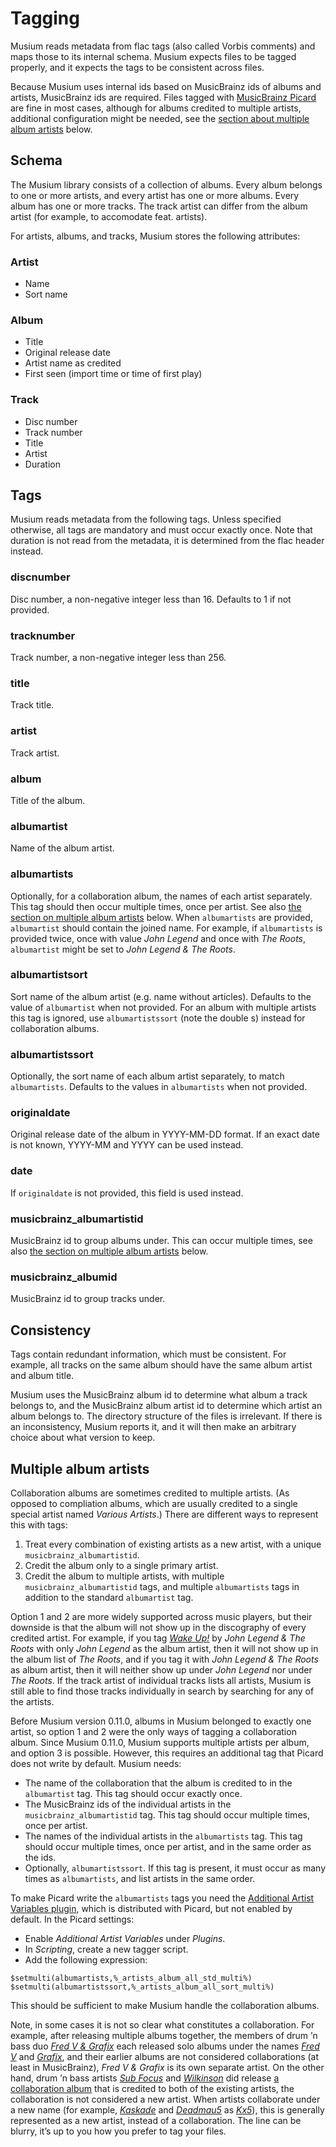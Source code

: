 # Tagging

Musium reads metadata from flac tags (also called Vorbis comments) and maps
those to its internal schema. Musium expects files to be tagged properly, and it
expects the tags to be consistent across files.

Because Musium uses internal ids based on MusicBrainz ids of albums and artists,
MusicBrainz ids are required. Files tagged with [MusicBrainz Picard][picard] are
fine in most cases, although for albums credited to multiple artists, additional
configuration might be needed, see the [section about multiple album
artists](#multiple-album-artists) below.

[picard]: https://picard.musicbrainz.org/

## Schema

The Musium library consists of a collection of albums. Every album belongs to
one or more artists, and every artist has one or more albums. Every album has
one or more tracks. The track artist can differ from the album artist (for
example, to accomodate feat. artists).

For artists, albums, and tracks, Musium stores the following attributes:

### Artist

 * Name
 * Sort name

### Album

 * Title
 * Original release date
 * Artist name as credited
 * First seen (import time or time of first play)

### Track

 * Disc number
 * Track number
 * Title
 * Artist
 * Duration

## Tags

Musium reads metadata from the following tags. Unless specified otherwise,
all tags are mandatory and must occur exactly once. Note that duration is not
read from the metadata, it is determined from the flac header instead.

### discnumber

Disc number, a non-negative integer less than 16. Defaults to 1 if not provided.

### tracknumber

Track number, a non-negative integer less than 256.

### title

Track title.

### artist

Track artist.

### album

Title of the album.

### albumartist

Name of the album artist.

### albumartists

Optionally, for a collaboration album, the names of each artist separately. This
tag should then occur multiple times, once per artist. See also [the section on
multiple album artists](#multiple-album-artists) below. When `albumartists` are
provided, `albumartist` should contain the joined name. For example, if
`albumartists` is provided twice, once with value _John Legend_ and once with
_The Roots_, `albumartist` might be set to _John Legend & The Roots_.

### albumartistsort

Sort name of the album artist (e.g. name without articles). Defaults to the
value of `albumartist` when not provided. For an album with multiple artists
this tag is ignored, use `albumartistssort` (note the double s) instead for
collaboration albums.

### albumartistssort

Optionally, the sort name of each album artist separately, to match
`albumartists`. Defaults to the values in `albumartists` when not provided.

### originaldate

Original release date of the album in <abbr>YYYY-MM-DD</abbr> format.
If an exact date is not known, <abbr>YYYY-MM</abbr> and <abbr>YYYY</abbr>
can be used instead.

### date

If `originaldate` is not provided, this field is used instead.

### musicbrainz_albumartistid

MusicBrainz id to group albums under. This can occur multiple times, see also
[the section on multiple album artists](#multiple-album-artists) below.

### musicbrainz_albumid

MusicBrainz id to group tracks under.

## Consistency

Tags contain redundant information, which must be consistent. For example, all
tracks on the same album should have the same album artist and album title.

Musium uses the MusicBrainz album id to determine what album a track belongs to,
and the MusicBrainz album artist id to determine which artist an album belongs
to. The directory structure of the files is irrelevant. If there is an
inconsistency, Musium reports it, and it will then make an arbitrary choice
about what version to keep.

## Multiple album artists

Collaboration albums are sometimes credited to multiple artists. (As opposed to
compliation albums, which are usually credited to a single special artist named
_Various Artists_.) There are different ways to represent this with tags:

 1. Treat every combination of existing artists as a new artist, with a unique
    `musicbrainz_albumartistid`.
 2. Credit the album only to a single primary artist.
 3. Credit the album to multiple artists, with multiple
    `musicbrainz_albumartistid` tags, and multiple `albumartists` tags in
    addition to the standard `albumartist` tag.

Option 1 and 2 are more widely supported across music players, but their
downside is that the album will not show up in the discography of every credited
artist. For example, if you tag [_Wake Up!_][wakeup] by _John Legend & The Roots_
with only _John Legend_ as the album artist, then it will not show up in the
album list of _The Roots_, and if you tag it with _John Legend & The Roots_ as
album artist, then it will neither show up under _John Legend_ nor under _The
Roots_. If the track artist of individual tracks lists all artists, Musium is
still able to find those tracks individually in search by searching for any of
the artists.

Before Musium version 0.11.0, albums in Musium belonged to exactly one artist,
so option 1 and 2 were the only ways of tagging a collaboration album.
Since Musium 0.11.0, Musium supports multiple artists per album, and option
3 is possible. However, this requires an additional tag that Picard does not
write by default. Musium needs:

 * The name of the collaboration that the album is credited to in the
   `albumartist` tag. This tag should occur exactly once.
 * The MusicBrainz ids of the individual artists in the
   `musicbrainz_albumartistid` tag. This tag should occur multiple times, once
   per artist.
 * The names of the individual artists in the `albumartists` tag. This tag
   should occur multiple times, once per artist, and in the same order as the
   ids.
 * Optionally, `albumartistssort`. If this tag is present, it must occur as many
   times as `albumartists`, and list artists in the same order.

To make Picard write the `albumartists` tags you need the [Additional Artist
Variables plugin][plugin], which is distributed with Picard, but not enabled by
default. In the Picard settings:

 * Enable _Additional Artist Variables_ under _Plugins_.
 * In _Scripting_, create a new tagger script.
 * Add the following expression:

```
$setmulti(albumartists,%_artists_album_all_std_multi%)
$setmulti(albumartistssort,%_artists_album_all_sort_multi%)
```

This should be sufficient to make Musium handle the collaboration albums.

Note, in some cases it is not so clear what constitutes a collaboration. For
example, after releasing multiple albums together, the members of drum ’n bass
duo [_Fred V & Grafix_][fvng] each released solo albums under the names [_Fred
V_][fv] and [_Grafix_][gfx], and their earlier albums are not considered
collaborations (at least in MusicBrainz), _Fred V & Grafix_ is its own separate
artist. On the other hand, drum ’n bass artists [_Sub Focus_][sf] and
[_Wilkinson_][wn] did release [a collaboration album][portals] that is credited
to both of the existing artists, the collaboration is not considered a new
artist. When artists collaborate under a new name (for example,
[_Kaskade_][kaskade] and [_Deadmau5_][mau5] as [_Kx5_][kx5]), this is generally
represented as a new artist, instead of a collaboration. The line can be blurry,
it’s up to you how you prefer to tag your files.

[wakeup]:  https://musicbrainz.org/release-group/563d758b-aa16-4e35-8986-6d402ea3cef8
[fvng]:    https://musicbrainz.org/artist/d01d66ae-be95-42c3-86c4-fff502690a33
[fv]:      https://musicbrainz.org/artist/d5259aab-5a5d-42a8-a0b8-fb1bcd6b7ac9
[gfx]:     https://musicbrainz.org/artist/c02a5966-b5c4-483a-8326-483edcf3680e
[sf]:      https://musicbrainz.org/artist/8cf49f40-b8fe-4a63-b4ea-f922d6145bb4
[wn]:      https://musicbrainz.org/artist/c9fa114f-8426-4286-a289-9f16c8e092b5
[portals]: https://musicbrainz.org/release-group/7ffd3bc6-a53c-4e7d-bf87-98e5738c1e48
[kaskade]: https://musicbrainz.org/artist/29ed4a49-fb99-4a5c-8713-609cabe6f34a
[mau5]:    https://musicbrainz.org/artist/4a00ec9d-c635-463a-8cd4-eb61725f0c60
[kx5]:     https://musicbrainz.org/artist/9c57432d-484f-4181-b73d-f78dbb7a63be
[plugin]:  https://github.com/rdswift/picard-plugins/blob/430ecb4cfdf77c97a463a2a69b2e7d690ff8d282/plugins/additional_artists_variables/docs/README.md

